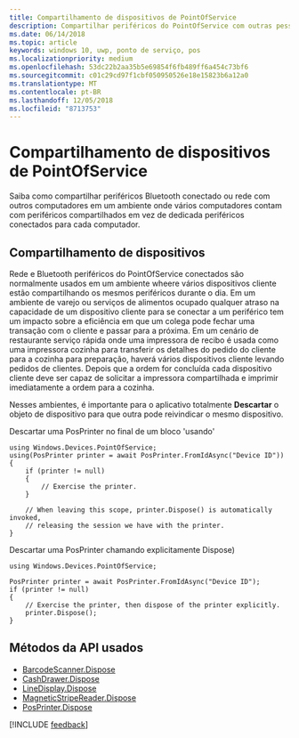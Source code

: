 ```yaml
---
title: Compartilhamento de dispositivos de PointOfService
description: Compartilhar periféricos do PointOfService com outras pessoas
ms.date: 06/14/2018
ms.topic: article
keywords: windows 10, uwp, ponto de serviço, pos
ms.localizationpriority: medium
ms.openlocfilehash: 53dc22b2aa35b5e69854f6fb489ff6a454c73bf6
ms.sourcegitcommit: c01c29cd97f1cbf050950526e18e15823b6a12a0
ms.translationtype: MT
ms.contentlocale: pt-BR
ms.lasthandoff: 12/05/2018
ms.locfileid: "8713753"
---
```

# <a name="pointofservice-device-sharing"></a>Compartilhamento de dispositivos de PointOfService

Saiba como compartilhar periféricos Bluetooth conectado ou rede com outros computadores em um ambiente onde vários computadores contam com periféricos compartilhados em vez de dedicada periféricos conectados para cada computador.

## <a name="device-sharing"></a>Compartilhamento de dispositivos

Rede e Bluetooth periféricos do PointOfService conectados são normalmente usados em um ambiente wheere vários dispositivos cliente estão compartilhando os mesmos periféricos durante o dia.  Em um ambiente de varejo ou serviços de alimentos ocupado qualquer atraso na capacidade de um dispositivo cliente para se conectar a um periférico tem um impacto sobre a eficiência em que um colega pode fechar uma transação com o cliente e passar para a próxima. Em um cenário de restaurante serviço rápida onde uma impressora de recibo é usada como uma impressora cozinha para transferir os detalhes do pedido do cliente para a cozinha para preparação, haverá vários dispositivos cliente levando pedidos de clientes.  Depois que a ordem for concluída cada dispositivo cliente deve ser capaz de solicitar a impressora compartilhada e imprimir imediatamente a ordem para a cozinha.

Nesses ambientes, é importante para o aplicativo totalmente **Descartar** o objeto de dispositivo para que outra pode reivindicar o mesmo dispositivo.

Descartar uma PosPrinter no final de um bloco 'usando'

```Csharp 
using Windows.Devices.PointOfService;
using(PosPrinter printer = await PosPrinter.FromIdAsync("Device ID"))
{
    if (printer != null)
    {
        // Exercise the printer.
    }

    // When leaving this scope, printer.Dispose() is automatically invoked, 
    // releasing the session we have with the printer.
}
```


Descartar uma PosPrinter chamando explicitamente Dispose)

```Csharp 
using Windows.Devices.PointOfService;

PosPrinter printer = await PosPrinter.FromIdAsync("Device ID");
if (printer != null)
{
    // Exercise the printer, then dispose of the printer explicitly.
    printer.Dispose();
}
```

## <a name="api-methods-used"></a>Métodos da API usados 

+ [BarcodeScanner.Dispose](https://docs.microsoft.com/uwp/api/windows.devices.pointofservice.barcodescanner.dispose) 
+ [CashDrawer.Dispose](https://docs.microsoft.com/uwp/api/windows.devices.pointofservice.cashdrawer.dispose) 
+ [LineDisplay.Dispose](https://docs.microsoft.com/uwp/api/windows.devices.pointofservice.linedisplay.dispose) 
+ [MagneticStripeReader.Dispose](https://docs.microsoft.com/uwp/api/windows.devices.pointofservice.magneticstripereader.dispose)  
+ [PosPrinter.Dispose](https://docs.microsoft.com/uwp/api/windows.devices.pointofservice.posprinter.dispose) 


[!INCLUDE [feedback](./includes/pos-feedback.md)]
